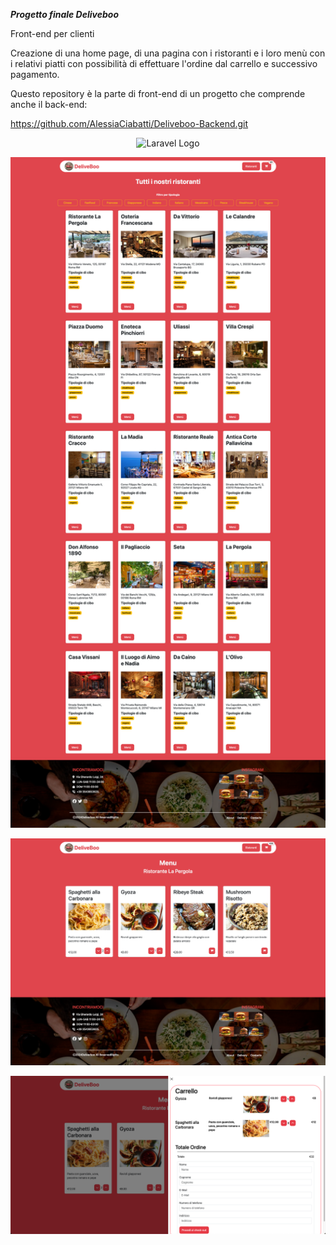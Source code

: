***Progetto finale Deliveboo***

Front-end per clienti

Creazione di una home page, di una pagina con i ristoranti e i loro menù con i relativi piatti con possibilità di effettuare l'ordine dal carrello e successivo pagamento.

Questo repository è la parte di front-end di un progetto che comprende anche il back-end:

https://github.com/AlessiaCiabatti/Deliveboo-Backend.git


<p align="center"><img src="img_project/homepage.png" width="800" alt="Laravel Logo"></p>

<p align="center"><img src="img_project/ristoranti.png" width="800" alt="Laravel Logo"></p>

<p align="center"><img src="img_project/menu_ristorante.png" width="800" alt="Laravel Logo"></p>

<p align="center"><img src="img_project/menu_pagamento.png" width="800" alt="Laravel Logo"></p>
